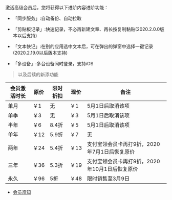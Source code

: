 激活高级会员后，您将获得以下进阶内容进阶功能：

* 「同步服务」:自动备份、自动拉取

* 「剪贴板记录」:快速记录，不必再新建文章、再长按复制黏贴(2020.2.0.0版本以后支持)

* 「文本快记」:在别的应用选中文本后，可在弹出的弹窗中选择一键记录(2020.2.19.0以后版本支持)

* 「多设备」:多台设备同时登录，支持iOS

> 以及后续的新添功能

| 会员激活时长 | 原价 | 限时折扣 | 现价 | 备注 |
| --- | --- | --- | --- | --- |
| 单月 | ￥1 | 无 | ￥1 | 5月1日后取消该项 |
| 单季 | ￥3 | 无 | ￥3 | 5月1日后取消该项 |
| 半年 | ￥6 | 8.4折 | ￥5 | 5月1日后取消该项 |
| 单年 | ￥12 | 5.9折 | ￥7 | 无 |
| 两年 | ￥24 | 5.4折 | ￥13 | 支付宝领会员卡再打9折，2020年7月1日后恢复原价 |
| 三年 | ￥36 | 5.3折 | ￥19 | 支付宝领会员卡再打9折，2020年10月1日后恢复原价 |
| 永久 | ￥96 | 5折 | ￥48 | 限时销售至3月9日 |


 
* [会员须知](https://sunshinesudio.com/senior)
